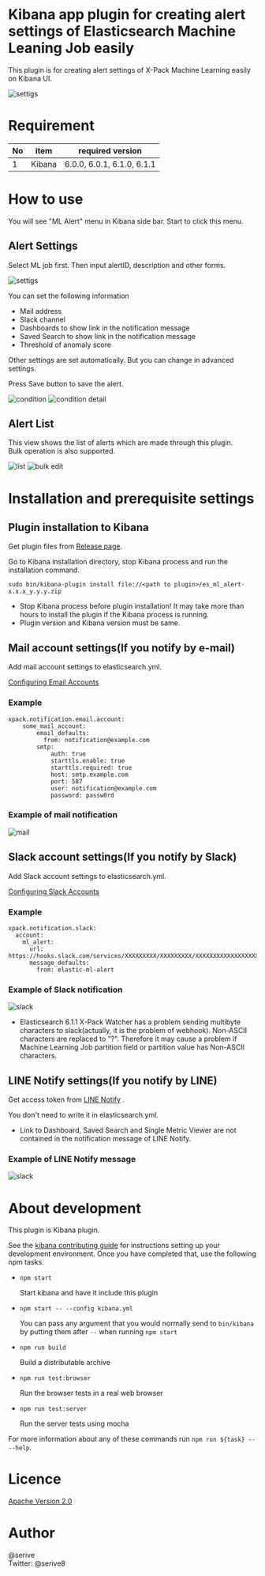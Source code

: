 Kibana app plugin for creating alert settings of Elasticsearch Machine Leaning Job easily
====

This plugin is for creating alert settings of X-Pack Machine Learning easily on Kibana UI.

<img src="https://user-images.githubusercontent.com/33506001/34860782-49f218a4-f7a3-11e7-8dda-aa1db7d1ef74.png" alt="settigs" />

# Requirement

|No  |item  |required version |
|---|---|---|
|1|Kibana|6.0.0, 6.0.1, 6.1.0, 6.1.1|

# How to use

You will see "ML Alert" menu in Kibana side bar.
Start to click this menu.

## Alert Settings
Select ML job first.
Then input alertID, description and other forms.

<img src="https://user-images.githubusercontent.com/33506001/34860782-49f218a4-f7a3-11e7-8dda-aa1db7d1ef74.png" alt="settigs" />

You can set the following information
+ Mail address
+ Slack channel
+ Dashboards to show link in the notification message
+ Saved Search to show link in the notification message
+ Threshold of anomaly score

Other settings are set automatically.
But you can change in advanced settings.

Press Save button to save the alert.

<img src="https://user-images.githubusercontent.com/33506001/34860784-4dd8794a-f7a3-11e7-851a-1c414095863a.png" alt="condition" />

<img src="https://user-images.githubusercontent.com/33506001/34860790-547a61c8-f7a3-11e7-9d9e-0f88928f3299.png" alt="condition detail" />

## Alert List
This view shows the list of alerts which are made through this plugin.<br>
Bulk operation is also supported.<br>

<img src="https://user-images.githubusercontent.com/33506001/34860804-5eb0af58-f7a3-11e7-8ac6-adc8c372f4a5.png" alt="list" />

<img src="https://user-images.githubusercontent.com/33506001/34860808-625ef07e-f7a3-11e7-9564-eb6574569f20.png" alt="bulk edit" />

# Installation and prerequisite settings

## Plugin installation to Kibana
Get plugin files from [Release page](https://github.com/serive/elastic-ml-alert-plugin/releases).

Go to Kibana installation directory, stop Kibana process and run the installation command.
```
sudo bin/kibana-plugin install file://<path to plugin>/es_ml_alert-x.x.x_y.y.y.zip
```

+ Stop Kibana process before plugin installation! It may take more than hours to install the plugin if the Kibana process is running.
+ Plugin version and Kibana version must be same.

## Mail account settings(If you notify by e-mail)
Add mail account settings to elasticsearch.yml.

[Configuring Email Accounts](https://www.elastic.co/guide/en/x-pack/current/actions-email.html#configuring-email)

### Example
```
xpack.notification.email.account:
    some_mail_account:
        email_defaults:
          from: notification@example.com
        smtp:
            auth: true
            starttls.enable: true
            starttls.required: true
            host: smtp.example.com
            port: 587
            user: notification@example.com
            password: passw0rd
```
### Example of mail notification
<img src="https://user-images.githubusercontent.com/33506001/34381422-c2e6d06a-eb4b-11e7-87d6-36df06f7f540.png" alt="mail" />


## Slack account settings(If you notify by Slack)
Add Slack account settings to elasticsearch.yml.

[Configuring Slack Accounts](https://www.elastic.co/guide/en/x-pack/current/actions-slack.html#configuring-slack)

### Example
```
xpack.notification.slack:
  account:
    ml_alert:
      url: https://hooks.slack.com/services/XXXXXXXXX/XXXXXXXXX/XXXXXXXXXXXXXXXXXXXXXXX
      message_defaults:
        from: elastic-ml-alert
```

### Example of Slack notification
<img src="https://user-images.githubusercontent.com/33506001/34381424-c49b2726-eb4b-11e7-8bb0-110d1c494851.png" alt="slack" />

+ Elasticsearch 6.1.1 X-Pack Watcher has a problem sending multibyte characters to slack(actually, it is the problem of webhook). Non-ASCII characters are replaced to "?". Therefore it may cause a problem if Machine Learning Job partition field or partition value has Non-ASCII characters.

## LINE Notify settings(If you notify by LINE)
Get access token from [LINE Notify](https://notify-bot.line.me/) .

You don't need to write it in elasticsearch.yml.

+ Link to Dashboard, Saved Search and Single Metric Viewer are not contained in the notification message of LINE Notify.

### Example of LINE Notify message
<img src="https://user-images.githubusercontent.com/33506001/34860737-ef302c1c-f7a2-11e7-8543-461c82667c79.png" alt="slack" />

# About development

This plugin is Kibana plugin.

See the [kibana contributing guide](https://github.com/elastic/kibana/blob/master/CONTRIBUTING.md) for instructions setting up your development environment. Once you have completed that, use the following npm tasks.

  - `npm start`

    Start kibana and have it include this plugin

  - `npm start -- --config kibana.yml`

    You can pass any argument that you would normally send to `bin/kibana` by putting them after `--` when running `npm start`

  - `npm run build`

    Build a distributable archive

  - `npm run test:browser`

    Run the browser tests in a real web browser

  - `npm run test:server`

    Run the server tests using mocha

For more information about any of these commands run `npm run ${task} -- --help`.

# Licence

[Apache Version 2.0](https://github.com/serive/es-ml-alert/blob/master/LICENSE)

# Author
@serive <br/>
Twitter: @serive8
